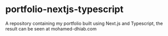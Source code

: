 # portfolio-nextjs-typescript
A repository containing my portfolio built using Next.js and Typescript, the result can be seen at mohamed-dhiab.com
